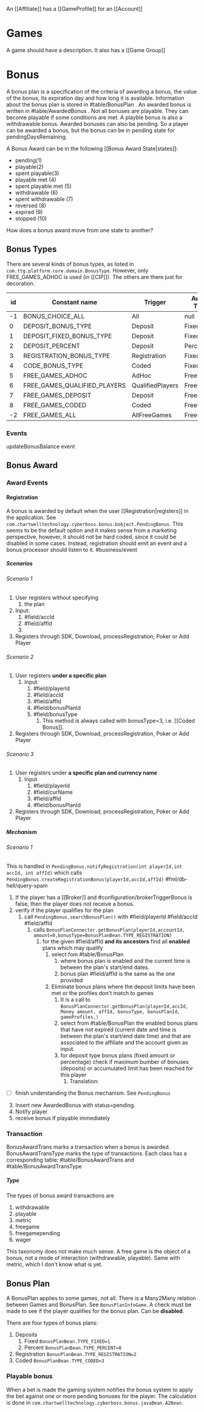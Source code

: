 An [[Affiliate]] has a [[GameProfile]] for an [[Account]]

# Games

A game should have a description. It also has a [[Game Group]] 
# Bonus

A bonus plan is a specification of the criteria of awarding a bonus, the value of the bonus, its expiration day and how long it is available. Information about the bonus plan is stored in #table/BonusPlan . An awarded bonus is written in #table/AwardedBonus . Not all bonuses are playable. They can become playable if some conditions are met. A playble bonus is also a withdrawable bonus. Awarded bonuses can also be pending. So a player can be awarded a bonus, but the bonus can be in pending state for pendingDaysRemaining. 

A Bonus Award can be in the following [[Bonus Award State|states]]:
- pending(1)
- playable(2)
- spent playable(3)
- playable met (4)
- spent playable met (5)
- withdrawable (6)
- spent withdrawable (7)
- reversed (8)
- expired (9)
- stopped (10)

How does a bonus award move from one state to another? 

## Bonus Types

There are several kinds of bonus types, as listed in `com.ttg.platform.core.domain.BonusType`. However, only FREE_GAMES_ADHOC is used (in [[CIP]]). The others are there just for decoration. 

| id | Constant name | Trigger | Award Type |
| ---- | ---- | ---- | ---- |
| -1 | BONUS_CHOICE_ALL | All | null |
| 0 | DEPOSIT_BONUS_TYPE | Deposit | Fixed |
| 1 | DEPOSIT_FIXED_BONUS_TYPE | Deposit | Fixed |
| 2 | DEPOSIT_PERCENT | Deposit | Percentage |
| 3 | REGISTRATION_BONUS_TYPE | Registration | Fixed |
| 4 | CODE_BONUS_TYPE | Coded | Fixed |
| 5 | FREE_GAMES_ADHOC | AdHoc | FreeGames |
| 6 | FREE_GAMES_QUALIFIED_PLAYERS | QualifiedPlayers | FreeGames |
| 7 | FREE_GAMES_DEPOSIT | Deposit | FreeGames |
| 8 | FREE_GAMES_CODED | Coded | FreeGames |
| -2 | FREE_GAMES_ALL | AllFreeGames | FreeGames |

### Events 

updateBonusBalance event

 
## Bonus Award 

### Award Events

#### Registration

A bonus is awarded by default when the user [[Registration|registers]] in the application. See `com.chartwelltechnology.cyberboss.bonus.bobject.PendingBonus`.  This seems to be the default option and it makes sense from a marketing perspective, however, it should not be hard coded, since it could be disabled in some cases. Instead, registration should emit an event and a bonus processor should listen to it. #business/event 
##### Scenarios
###### Scenario 1
1. User registers without specifying 
	1. the plan
2. Input:
	1. #field/accId 
	2. #field/affId 
	3. 
3. Registers through SDK, Download, processRegistration, Poker or Add Player
###### Scenario 2 

1. User registers **under a specific plan** 
	1. Input:
		1. #field/playerId 
		2. #field/accId 
		3. #field/affId 
		4. #field/bonusPlanId
		5. #field/bonusType 
			1. This method is always called with bonusType=3, i.e. [[Coded Bonus]]. 
2. Registers through SDK, Download, processRegistration, Poker or Add Player
###### Scenario 3

1. User registers under **a specific plan and currency name**
	1. Input
		1. #field/playerId 
		2. #field/curName  
		3. #field/affId 
		4. #field/bonusPlanId
2. Registers through SDK, Download, processRegistration, Poker or Add Player
##### Mechanism

###### Scenario 1
This is handled in `PendingBonus.notifyRegistration(int playerId,int accId, int affId)` which calls `PendingBonus.createRegistrationBonus(playerId,accId,affId)` #fml/db-hell/query-spam

1. If the player has a [[Broker]] and #configuration/brokerTriggerBonus  is false, then the player does not receive a bonus.
2. verify if the player qualifies for the plan
	1. call `PendingBonus.searchBonusPlan()` with #field/playerId #field/accId #field/affId 
		1. calls `BonusPlanConnector.getBonusPlan(playerId,accountId, amount=0,bonusType=BonusPlanBean.TYPE_REGISTRATION)`
			1. for the given #field/affId **and its ancestors** find all **enabled** plans which may qualify
				1. select fom #table/BonusPlan  
					1. where bonus plan is enabled and the current time is between the plan's start/end dates.
					2. bonus plan #field/affId  is the same as the one provided
				2. Eliminate bonus plans where the deposit limits have been met or the profiles don't match to games
					1. It is a call to `BonusPlanConnector.getBonusPlan(playerId,accId, Money amount, affId, bonusType, bonusPlanId, gameProfiles,)`
					2. select from #table/BonusPlan  the enabled bonus plans that have not expired (current date and time is between the plan's start/end date time) and that are associated to the affiliate and the account given as input.
					3. for deposit type bonus plans (fixed amount or percentage) check if maximum bumber of bonuses (deposits) or accumulated limit has been reached for this player
						1. Translation: 
- [ ] finish understanding the Bonus mechanism. See `PendingBonus`
3. Insert new AwardedBonus with status=pending.
4. Notify player
5. receive bonus if playable immediately



### Transaction

BonusAwardTrans marks a transaction when a bonus is awarded. BonusAwardTransType marks the type of transactions. Each class has a corresponding table: #table/BonusAwardTrans and #table/BonusAwardTransType 

##### Type 

The types of bonus award transactions are
1. withdrawable
2. playable
3. metric
4. freegame
5. freegamepending
6. wager

This taxonomy does not make much sense. A free game is the object of a bonus, not a mode of interaction (withdrawable, playable). Same with metric, which I don't know what is yet.

## Bonus Plan

A BonusPlan applies to some games, not all. There is a Many2Many relation between Games and BonusPlan. See `BonusPlanInfoGame`. 
A check must be made to see if the player qualifies for the bonus plan. 
Can be **disabled**. 

There are four types of bonus plans:
1. Deposits
	1. Fixed `BonusPlanBean.TYPE_FIXED=1`
	2. Percent `BonusPlanBean.TYPE_PERCENT=0`
2. Registration `BonusPlanBean.TYPE_REGISTRATION=2`
3. Coded `BonusPlanBean.TYPE_CODED=3`
### Playable bonus

When a bet is made the gaming system notifies the bonus system to apply the bet against one or more pending bonuses for the player. The calculation is done in `com.chartwelltechnology.cyberboss.bonus.javaBean.A2Bean`. 


